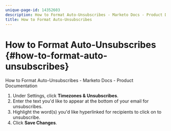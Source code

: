 ```yaml
---
unique-page-id: 14352603
description: How to Format Auto-Unsubscribes - Marketo Docs - Product Documentation
title: How to Format Auto-Unsubscribes
---
```


# How to Format Auto-Unsubscribes {#how-to-format-auto-unsubscribes}

How to Format Auto-Unsubscribes - Marketo Docs - Product Documentation

1. Under Settings, click **Timezones & Unsubscribes**.
1. Enter the text you'd like to appear at the bottom of your email for unsubscribes.
1. Highlight the word(s) you'd like hyperlinked for recipients to click on to unsubscribe.
1. Click **Save Changes**.

